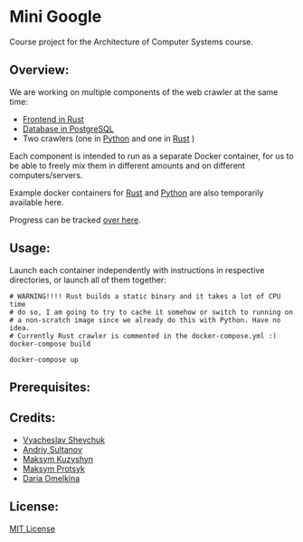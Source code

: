 # Mini Google
Course project for the Architecture of Computer Systems course.

## Overview:

We are working on multiple components of the web crawler at the same time:

* [Frontend in Rust](./frontend)
* [Database in PostgreSQL](./database)
* Two crawlers (one in [Python](./python-crawler) and one in [Rust](./rust-crawler) )

Each component is intended to run as a separate Docker container, for us
to be able to freely mix them in different amounts and on different computers/servers.

Example docker containers for [Rust](./rust-docker) and [Python](./python-docker) are also
temporarily available here.

Progress can be tracked [over here](./PROGRESS.md).

## Usage:

Launch each container independently with instructions in respective directories,
or launch all of them together:
```
# WARNING!!!! Rust builds a static binary and it takes a lot of CPU time
# do so, I am going to try to cache it somehow or switch to running on
# a non-scratch image since we already do this with Python. Have no idea.
# Currently Rust crawler is commented in the docker-compose.yml :)
docker-compose build

docker-compose up
```

## Prerequisites:

## Credits:
* [Vyacheslav Shevchuk](https://github.com/OldFrostDragon)
* [Andriy Sultanov](https://github.com/LastGenius-edu)
* [Maksym Kuzyshyn](https://github.com/maxymkuz)
* [Maksym Protsyk](https://github.com/maksprotsyk)
* [Daria Omelkina](https://github.com/dariaomelkina)

## License:
[MIT License](https://github.com/maxymkuz/mini_google/blob/main/LICENSE)
